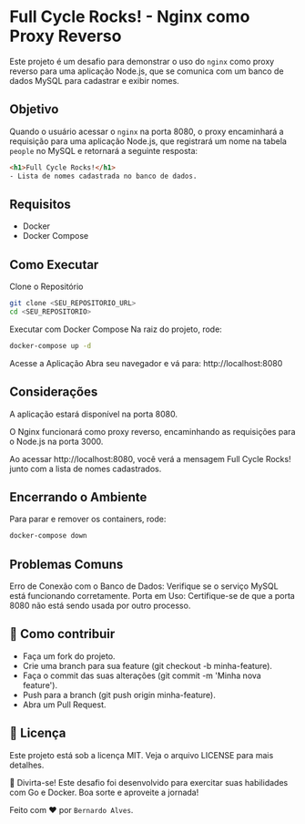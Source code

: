 # Full Cycle Rocks! - Nginx como Proxy Reverso

Este projeto é um desafio para demonstrar o uso do `nginx` como proxy reverso para uma aplicação Node.js, que se comunica com um banco de dados MySQL para cadastrar e exibir nomes.

## Objetivo

Quando o usuário acessar o `nginx` na porta 8080, o proxy encaminhará a requisição para uma aplicação Node.js, que registrará um nome na tabela `people` no MySQL e retornará a seguinte resposta: 

```html
<h1>Full Cycle Rocks!</h1>
- Lista de nomes cadastrada no banco de dados.
```

## Requisitos
- Docker
- Docker Compose

## Como Executar
Clone o Repositório

```bash
git clone <SEU_REPOSITORIO_URL>
cd <SEU_REPOSITORIO>
```
Executar com Docker Compose Na raiz do projeto, rode:

```bash
docker-compose up -d
```

Acesse a Aplicação Abra seu navegador e vá para:
http://localhost:8080

## Considerações

A aplicação estará disponível na porta 8080.

O Nginx funcionará como proxy reverso, encaminhando as requisições para o Node.js na porta 3000.

Ao acessar http://localhost:8080, você verá a mensagem Full Cycle Rocks! junto com a lista de nomes cadastrados.

## Encerrando o Ambiente
Para parar e remover os containers, rode:

```bash
docker-compose down
```
## Problemas Comuns
Erro de Conexão com o Banco de Dados: Verifique se o serviço MySQL está funcionando corretamente.
Porta em Uso: Certifique-se de que a porta 8080 não está sendo usada por outro processo.

## 🤝 Como contribuir
- Faça um fork do projeto.
- Crie uma branch para sua feature (git checkout -b minha-feature).
- Faça o commit das suas alterações (git commit -m 'Minha nova feature').
- Push para a branch (git push origin minha-feature).
- Abra um Pull Request.

## 📜 Licença
Este projeto está sob a licença MIT. Veja o arquivo LICENSE para mais detalhes.

🎉 Divirta-se!
Este desafio foi desenvolvido para exercitar suas habilidades com Go e Docker. Boa sorte e aproveite a jornada!

Feito com ❤️ por `Bernardo Alves`.

